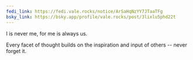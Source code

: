 ```yaml
---
fedi_link: https://fedi.vale.rocks/notice/ArSaHqNzYY7JTaaTFg
bsky_link: https://bsky.app/profile/vale.rocks/post/3lixlu5phd22t
---
```


I is never me, for me is always us.

Every facet of thought builds on the inspiration and input of others -- never forget it.
